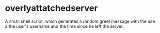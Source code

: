 overlyattatchedserver
=====================

A small shell script, which generates a random greet message with the use a the user's username and the time since he left the server.